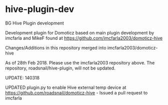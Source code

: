 # hive-plugin-dev
BG Hive Plugin development

Development plugin for Domoticz based on main plugin development by imcfarla and MikeF 
found at https://github.com/imcfarla2003/domoticz-hive

Changes/Additions in this repository merged into imcfarla2003/domoticz-hive

As of 28th Feb 2018. Please use the imcfarla2003 repository above. The repository, roadsnail/hive-plugin,  will not be updated. 

UPDATE: 140318

UPDATED plugin.py to enable Hive external temp device at https://github.com/roadsnail/domoticz-hive - Issued a pull request to imcfarla
